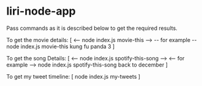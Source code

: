 # liri-node-app
Pass commands as it is described below to get the required results.

To get the movie details: [
    <-- node index.js movie-this <movie name> -->
        -- for example --
    node index.js movie-this kung fu panda 3 
    ]

To get the song Details: [
    <-- node index.js spotify-this-song <song name> -->
        <-- for example -->
    node index.js spotify-this-song back to december
]

To get my tweet timeline: [
    node index.js my-tweets
]